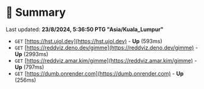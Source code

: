 # 📖 Summary
Last updated: **23/8/2024, 5:36:50 PTG "Asia/Kuala_Lumpur"**

- `GET` [https://hst.ujol.dev](https://hst.ujol.dev) - **Up** (593ms)
- `GET` [https://reddviz.deno.dev/gimme](https://reddviz.deno.dev/gimme) - **Up** (2993ms)
- `GET` [https://reddviz.amar.kim/gimme](https://reddviz.amar.kim/gimme) - **Up** (797ms)
- `GET` [https://dumb.onrender.com](https://dumb.onrender.com) - **Up** (256ms)
